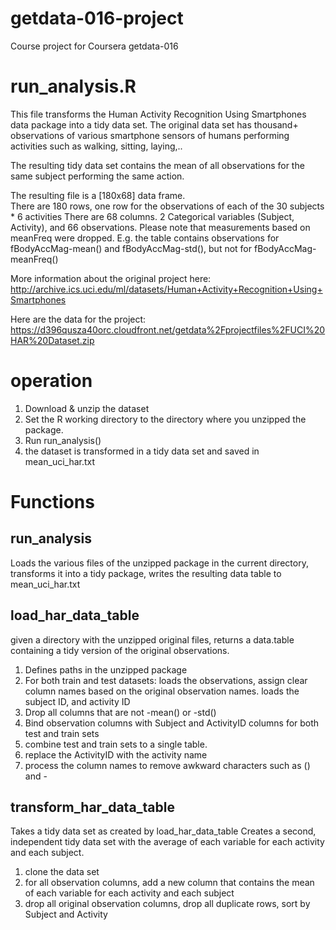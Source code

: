 getdata-016-project
===================

Course project for Coursera getdata-016


# run_analysis.R


This file transforms the Human Activity Recognition Using Smartphones data package into a tidy data set.
The original data set has thousand+ observations of various smartphone sensors of humans performing activities such as walking, sitting, laying,..

The resulting tidy data set contains the mean of all observations for the same subject performing the same action.

The resulting  file is a [180x68] data frame.  
There are 180 rows, one row for the observations of each of the  30 subjects * 6 activities
There are 68 columns.  2 Categorical variables (Subject, Activity), and 66 observations.
Please note that  measurements based on  meanFreq were dropped.  E.g. the table contains observations for fBodyAccMag-mean() and fBodyAccMag-std(), but not for fBodyAccMag-meanFreq()

More information about the original project here:
http://archive.ics.uci.edu/ml/datasets/Human+Activity+Recognition+Using+Smartphones 

Here are the data for the project: 
https://d396qusza40orc.cloudfront.net/getdata%2Fprojectfiles%2FUCI%20HAR%20Dataset.zip 

# operation

1. Download & unzip the dataset 
2. Set the R working directory to the directory where you unzipped the package.
3. Run run_analysis()
4. the dataset is transformed in a tidy data set and saved in mean_uci_har.txt

# Functions
## run_analysis 

Loads the various files of the unzipped package in the current directory, transforms it into a tidy package, writes the resulting data table to mean_uci_har.txt

## load_har_data_table

given a directory with the unzipped original files, returns a data.table containing a tidy version of the original observations.

1. Defines paths in the unzipped package
2. For both train and test datasets:  loads the observations,  assign clear column names based on the original observation names.  loads the subject ID, and activity ID 
3. Drop all columns that are not -mean() or -std()
4. Bind observation columns with Subject and ActivityID columns for both test and train sets
5. combine test and train sets to a single table.
6. replace the ActivityID with the activity name
7. process the column names to remove awkward characters such as () and -

## transform_har_data_table

Takes a tidy data set as created by load_har_data_table
Creates a second, independent tidy data set with the average of each variable for each activity and each subject.

1. clone the data set
2. for all observation columns, add a new column that contains the mean of each variable for each activity and each subject
3. drop all original observation columns, drop all duplicate rows, sort by Subject and Activity
